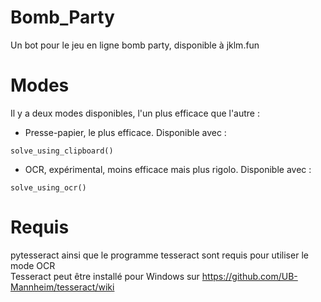 # Bomb_Party
Un bot pour le jeu en ligne bomb party, disponible à jklm.fun

# Modes
Il y a deux modes disponibles, l'un plus efficace que l'autre :
* Presse-papier, le plus efficace. Disponible avec :
```
solve_using_clipboard()
```

* OCR, expérimental, moins efficace mais plus rigolo. Disponible avec :
```
solve_using_ocr()
```

# Requis
pytesseract ainsi que le programme tesseract sont requis pour utiliser le mode OCR  
Tesseract peut être installé pour Windows sur https://github.com/UB-Mannheim/tesseract/wiki

